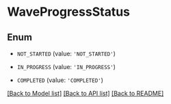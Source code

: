 # WaveProgressStatus


## Enum

* `NOT_STARTED` (value: `'NOT_STARTED'`)

* `IN_PROGRESS` (value: `'IN_PROGRESS'`)

* `COMPLETED` (value: `'COMPLETED'`)

[[Back to Model list]](../README.md#documentation-for-models) [[Back to API list]](../README.md#documentation-for-api-endpoints) [[Back to README]](../README.md)


